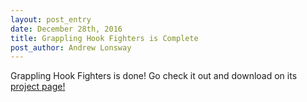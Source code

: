 ```yaml
---
layout: post_entry
date: December 28th, 2016
title: Grappling Hook Fighters is Complete
post_author: Andrew Lonsway
---
```


Grappling Hook Fighters is done! Go check it out and download on its [project page!](http://purduesiggd.github.io/projects/grapple)

